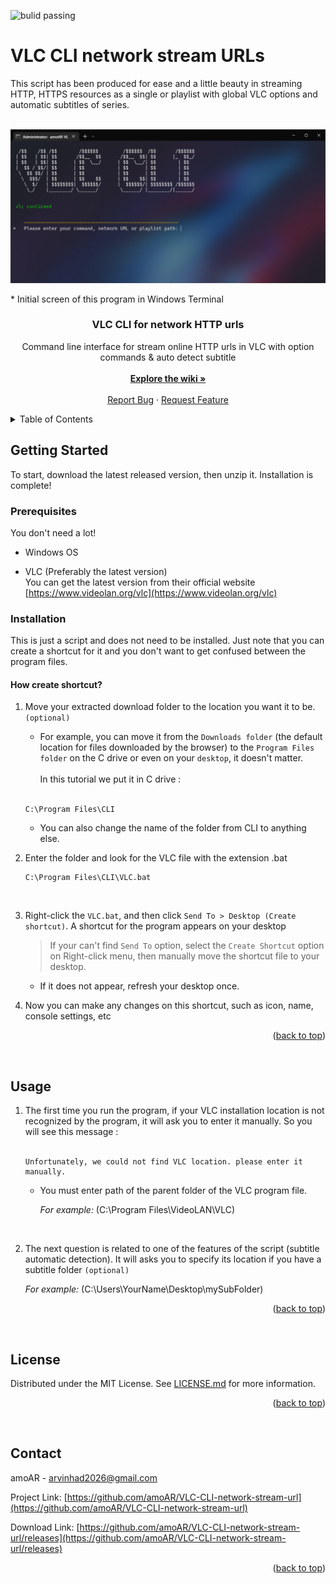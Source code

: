 <a name="readme-top"></a>

<a style="text-decoration:none" href="https://github.com/amoAR/VLC-CLI-network-stream-url/releases">
    <img src="https://camo.githubusercontent.com/7a1bb90f0b8140d5fa8b6f243fcf4d610f1ee14141aa42449f7df755f1b07201/68747470733a2f2f7472617669732d63692e6f72672f62657661637175612f64726167756c612e737667" alt="bulid passing" />
</a>

# VLC CLI network stream URLs

This script has been produced for ease and a little beauty in streaming HTTP, HTTPS resources as a single or playlist with global VLC options and automatic subtitles of series.

<!-- PROJECT LOGO -->
<br />
<div align="center">
  <img src=".github/images/main.png" alt="main">
  <p align="left"> * Initial screen of this program in Windows Terminal</p>

  <h3 align="center">VLC CLI for network HTTP urls</h3>

  <p align="center">
  Command line interface for stream online HTTP urls in VLC with option commands &amp; auto detect subtitle
    <br />
    <br />
    <a href="https://github.com/amoAR/VLC-CLI-network-stream-url/wiki"><strong>Explore the wiki »</strong></a>
    <br />
    <br />
    <a href="https://github.com/amoAR/VLC-CLI-network-stream-url/issues">Report Bug</a>
    ·
    <a href="https://github.com/amoAR/VLC-CLI-network-stream-url/pulls">Request Feature</a>
  </p>
</div>

<!-- TABLE OF CONTENTS -->
<details>
  <summary>Table of Contents</summary>
  <ol>
    <li>
      <a href="#getting-started">Getting Started</a>
      <ul>
        <li><a href="#prerequisites">Prerequisites</a></li>
        <li><a href="#installation">Installation</a></li>
      </ul>
    </li>
    <li><a href="#usage">Usage</a></li>
    <li><a href="#license">License</a></li>
    <li><a href="#contact">Contact</a></li>
  </ol>
</details>

<!-- GETTING STARTED -->

## Getting Started

To start, download the latest released version, then unzip it.
Installation is complete!

### Prerequisites

You don't need a lot!

- Windows OS

- VLC (Preferably the latest version)<br />
  You can get the latest version from their official website [https://www.videolan.org/vlc](https://www.videolan.org/vlc)
  <br />

### Installation

This is just a script and does not need to be installed. Just note that you can create a shortcut for it and you don't want to get confused between the program files.

<h4 align="left">How create shortcut?</h4>

1. Move your extracted download folder to the location you want it to be. `(optional)`

   - For example, you can move it from the `Downloads folder` (the default location for files downloaded by the browser) to the `Program Files folder` on the C drive or even on your `desktop`, it doesn't matter. <br /><br /> In this tutorial we put it in C drive :<br /><br />

   ```
   C:\Program Files\CLI
   ```

   - You can also change the name of the folder from CLI to anything else.
     <br />

2. Enter the folder and look for the VLC file with the extension .bat

   ```
   C:\Program Files\CLI\VLC.bat
   ```

   <br />

3. Right-click the `VLC.bat`, and then click `Send To > Desktop (Create shortcut)`. A shortcut for the program appears on your desktop
   <br />

   > If your can't find `Send To` option, select the `Create Shortcut` option on Right-click menu, then manually move the shortcut file to your desktop.

   - If it does not appear, refresh your desktop once.
     <br />

4. Now you can make any changes on this shortcut, such as icon, name, console settings, etc

<p align="right">(<a href="#readme-top">back to top</a>)</p>
<br />

<!-- USAGE EXAMPLES -->

## Usage

1. The first time you run the program, if your VLC installation location is not recognized by the program, it will ask you to enter it manually. So you will see this message :<br /><br />
   ```
   Unfortunately, we could not find VLC location. please enter it manually.
   ```
    - You must enter path of the parent folder of the VLC program file.

      _For example:_ (C:\Program Files\VideoLAN\VLC)
  <br />

2. The next question is related to one of the features of the script (subtitle automatic detection). It will asks you to specify its location if you have a subtitle folder ` (optional) `

    _For example:_ (C:\Users\YourName\Desktop\mySubFolder)

<p align="right">(<a href="#readme-top">back to top</a>)</p>
<br />

<!-- LICENSE -->

## License

Distributed under the MIT License. See [LICENSE.md](LICENSE.md) for more information.

<p align="right">(<a href="#readme-top">back to top</a>)</p>
<br />

<!-- CONTACT -->

## Contact

amoAR - arvinhad2026@gmail.com

Project Link: [https://github.com/amoAR/VLC-CLI-network-stream-url](https://github.com/amoAR/VLC-CLI-network-stream-url)

Download Link: [https://github.com/amoAR/VLC-CLI-network-stream-url/releases](https://github.com/amoAR/VLC-CLI-network-stream-url/releases)

<p align="right">(<a href="#readme-top">back to top</a>)</p>
